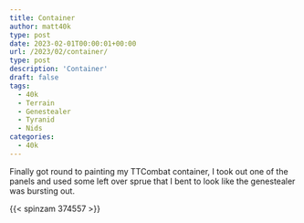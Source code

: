 ```yaml
---
title: Container
author: matt40k
type: post
date: 2023-02-01T00:00:01+00:00
url: /2023/02/container/
type: post
description: 'Container'
draft: false
tags: 
  - 40k
  - Terrain
  - Genestealer
  - Tyranid
  - Nids
categories:
  - 40k
---
```

Finally got round to painting my TTCombat container, I took out one of the panels and used some left over sprue that I bent to look like the genestealer was bursting out. 

{{< spinzam 374557 >}}